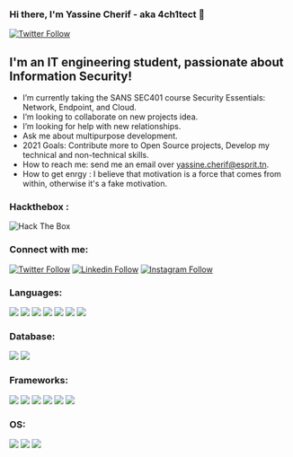 ### Hi there, I'm Yassine Cherif - aka 4ch1tect 👋

[![Twitter Follow](https://img.shields.io/twitter/url?label=twitter&style=social&url=https%3A%2F%2Ftwitter.com%2FYassineCHerif)](https://twitter.com/Yassine77640081)


<!--
**4rch1tect/4rch1tect** is a ✨ _special_ ✨ repository because its `README.md` (this file) appears on your GitHub profile.

Here are some ideas to get you started:
-->
## I'm an IT engineering student, passionate about Information Security!
- I’m currently taking the SANS SEC401 course Security Essentials: Network, Endpoint, and Cloud.
- I’m looking to collaborate on new projects idea.
- I’m looking for help with new relationships.
- Ask me about multipurpose development.
- 2021 Goals: Contribute more to Open Source projects, Develop my technical and non-technical skills.
- How to reach me: send me an email over yassine.cherif@esprit.tn.
- How to get enrgy : I believe that motivation is a force that comes from within, otherwise it's a fake motivation.


### Hackthebox :

 <img src="http://www.hackthebox.eu/badge/image/435433" alt="Hack The Box"> 
 
 ### Connect with me:

[![Twitter Follow](https://img.shields.io/badge/Twitter-1DA1F2?style=for-the-badge&logo=twitter&logoColor=white)](https://twitter.com/Yassine77640081)
[![Linkedin Follow](https://img.shields.io/badge/LinkedIn-0077B5?style=for-the-badge&logo=linkedin&logoColor=white)](https://www.linkedin.com/in/yassine-cherif-a50190195/)
[![Instagram Follow](https://img.shields.io/badge/Instagram-E4405F?style=for-the-badge&logo=instagram&logoColor=white)](https://www.instagram.com/yassine_cherif01/)

### Languages:
<p float="left"> 
  <img src="https://img.shields.io/badge/C%2B%2B-00599C?style=for-the-badge&logo=c%2B%2B&logoColor=white">
  <img src="https://img.shields.io/badge/PHP-777BB4?style=for-the-badge&logo=php&logoColor=white">
  <img src="https://img.shields.io/badge/java-%23ED8B00.svg?style=for-the-badge&logo=java&logoColor=white">
  <img src="https://img.shields.io/badge/HTML5-E34F26?style=for-the-badge&logo=html5&logoColor=white">
  <img src="https://img.shields.io/badge/CSS3-1572B6?style=for-the-badge&logo=css3&logoColor=white">
  <img src="https://img.shields.io/badge/JavaScript-F7DF1E?style=for-the-badge&logo=javascript&logoColor=black">
  <img src="https://img.shields.io/badge/typescript-%23007ACC.svg?style=for-the-badge&logo=typescript&logoColor=white">
</p>

### Database:
<p float="left">
  <img src="https://img.shields.io/badge/MySQL-00000F?style=for-the-badge&logo=mysql&logoColor=white">
  <img src="https://img.shields.io/badge/MongoDB-4EA94B?style=for-the-badge&logo=mongodb&logoColor=white">
</p>

### Frameworks:
<p float="left">
  <img src="https://img.shields.io/badge/Angular-DD0031?style=for-the-badge&logo=angular&logoColor=white">
  <img src="https://img.shields.io/badge/Bootstrap-563D7C?style=for-the-badge&logo=bootstrap&logoColor=white">
  <img src="https://img.shields.io/badge/Node.js-43853D?style=for-the-badge&logo=node-dot-js&logoColor=white">
  <img src="https://img.shields.io/badge/Shell_Script-121011?style=for-the-badge&logo=gnu-bash&logoColor=white">
  <img src="https://img.shields.io/badge/Git-F05032?style=for-the-badge&logo=git&logoColor=white">
  <img src="https://img.shields.io/badge/Qt-41CD52?style=for-the-badge&logo=qt&logoColor=white">
</p>

### OS:
<p float="left">
  <img src="https://img.shields.io/badge/Linux-FCC624?style=for-the-badge&logo=linux&logoColor=black"/>
  <img src="https://img.shields.io/badge/Kali_Linux-557C94?style=for-the-badge&logo=kali-linux&logoColor=white"/> 
  <img src="https://img.shields.io/badge/Windows-0078D6?style=for-the-badge&logo=windows&logoColor=white"/>
</p>

<br />

